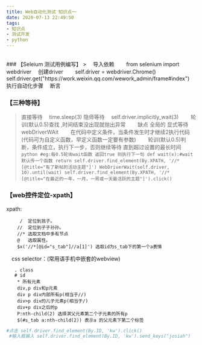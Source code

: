 ```yaml
---
title: Web自动化测试 知识点一
date: 2020-07-13 22:49:50
tags:
- 知识点
- 测试开发
- python
---
```

<br>
### 【Seleium 测试用例编写】
>    &emsp;导入依赖
        &emsp;&emsp;from selenium import webdriver
     &emsp;创建driver
        &emsp;&emsp;self.driver = webdriver.Chrome()
        &emsp;&emsp;self.driver.get("https://work.weixin.qq.com/wework_admin/frame#index")
     &emsp;执行自动化步骤
     &emsp;断言

### 【三种等待】
>   直接等待
        &emsp;time.sleep(3)
    隐师等待
        &emsp;self.driver.implicitly_wait(3)
            &emsp;&emsp;轮训(默认0.5)查找 ,时间结束没出现就抛出异常
            &emsp;&emsp;缺点 全局的
   显式等待
        &emsp;webDriverWAit
            &emsp;&emsp;在代码中定义条件，当条件发生时才继续2执行代码(代码可为自定义函数，早定义函数一定要有参数)
            &emsp;&emsp;轮训(默认0.5)判断，条件成立，执行下一步，否则继续等待 直到超过设置的最长时间
            ```python
                #eg:每0.5轮询wait函数 返回true 则执行下一句
                def wait(x):#wait 默认传一个函数
                    return self.driver.find_element(By.XPATH, '//*[@title="有了新帖的活动主题"]')
                WebDriverWait(self.driver, 10).until(wait)
                self.driver.find_element(By.XPATH, '//*[@title="在最近的一年，一月，一周或一天最活跃的主题"]').click()
            ```
                
### 【web控件定位-xpath】
xpath:

         /	定位到孩子。
        //	定位到子子孙孙。
        //* 选取文档中多有节点
        @	选取属性。
        $x('//*[@id="s_tab"]//a[1]') 选取id为s_tab下的第一个a表情

&emsp;css selector：(常用语手机中嵌套的webview)

       . class
       # id
        * 所有元素
        div,p div和p元素
        div p div内部所有p(相当于//)
        div>p div的儿子元素p(相当于/)
        div+p div之后的p
        P:nth-child(2) 选择淇父元素第二个子元素的所有p
        $(#s_tab a:nth-child(2)) 表示a 的父元素下第二个标签
   ```python
 #点击 self.driver.find_element(By.ID, 'kw').click()
    #输入框输入 self.driver.find_element(By.ID, 'kw').send_keys("josiah") 
```
